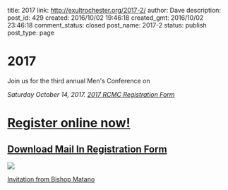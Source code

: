 title: 2017
link: http://exultrochester.org/2017-2/
author: Dave
description: 
post_id: 429
created: 2016/10/02 19:46:18
created_gmt: 2016/10/02 23:46:18
comment_status: closed
post_name: 2017-2
status: publish
post_type: page

# 2017

Join us for the third annual Men's Conference on

_Saturday October 14, 2017. [2017 RCMC Registration Form](/wp-content/uploads/2017/05/2017-RCMC-Registration-Form.pdf)_

# [Register online now!](https://www.eventbrite.com/e/rochester-catholic-mens-conference-2017-registration-33225862449)

## [Download Mail In Registration Form](/wp-content/uploads/2016/10/2017-RCMC-Registration-Form.pdf)

![](/wp-content/uploads/2017/05/2017ExultSpeakers.jpg)

[Invitation from Bishop Matano](/wp-content/uploads/2017/05/2017-Invitation-by-Bishop-Matano.jpeg)
